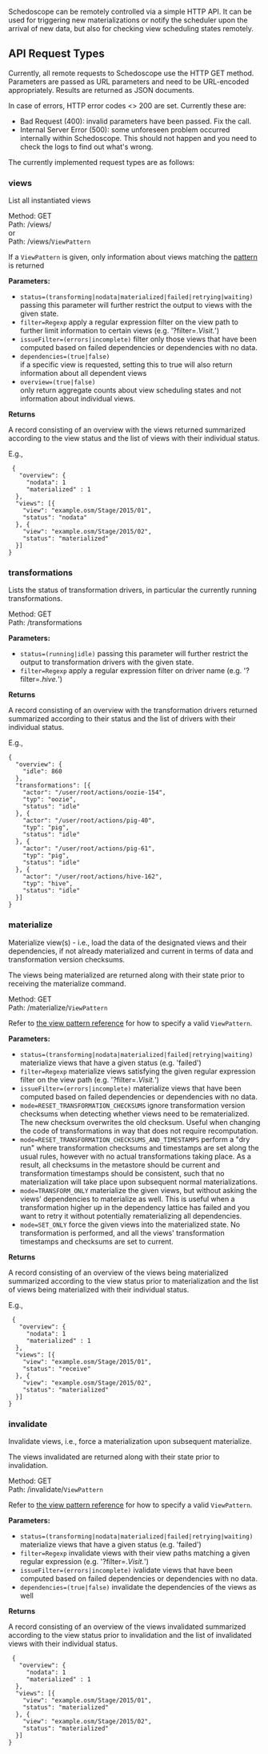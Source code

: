 Schedoscope can be remotely controlled via a simple HTTP API. It can be used for triggering new materializations or notify the scheduler upon the arrival of new data, but also for checking view scheduling states remotely.

## API Request Types
Currently, all remote requests to Schedoscope use the HTTP GET method. Parameters are passed as URL parameters and need to be URL-encoded appropriately. Results are returned as JSON documents.

In case of errors, HTTP error codes <> 200 are set. Currently these are:
* Bad Request (400): invalid parameters have been passed. Fix the call.
* Internal Server Error (500): some unforeseen problem occurred internally within Schedoscope. This should not happen and you need to check the logs to find out what's wrong.

The currently implemented request types are as follows:

### views
List all instantiated views  

Method: GET  
Path: /views/  
or  
Path: /views/`ViewPattern`  

If a `ViewPattern` is given, only information about views matching the [pattern](View-Pattern-Reference) is returned

**Parameters:**  

- `status=(transforming|nodata|materialized|failed|retrying|waiting)`
    passing this parameter will further restrict the output to views with the given state.
- `filter=Regexp`
    apply a regular expression filter on the view path to further limit information to certain views (e.g. '?filter=.*Visit.*')
- `issueFilter=(errors|incomplete)`
    filter only those views that have been computed based on failed dependencies or dependencies with no data.
- `dependencies=(true|false)`  
    if a specific view is requested, setting this to true will also return information about all dependent views
- `overview=(true|false)`  
    only return aggregate counts about view scheduling states and not information about individual views.

**Returns**  

A record consisting of an overview with the views returned summarized according to the view status and the list of views with their individual status.

E.g.,

     {  
       "overview": {  
         "nodata": 1  
         "materialized" : 1  
      },  
      "views": [{  
        "view": "example.osm/Stage/2015/01",  
        "status": "nodata"  
      }, {  
        "view": "example.osm/Stage/2015/02",  
        "status": "materialized"  
      }]  
    }  

### transformations
Lists the status of transformation drivers, in particular the currently running transformations.

Method: GET  
Path:  /transformations

**Parameters:**  
- `status=(running|idle)`
    passing this parameter will further restrict the output to transformation drivers with the given state.
- `filter=Regexp`
    apply a regular expression filter on driver name (e.g. '?filter=.*hive.*')

**Returns**  

A record consisting of an overview with the transformation drivers returned summarized according to their status and the list of drivers with their individual status.

E.g.,

    {
	  "overview": {
	    "idle": 860
	  },
	  "transformations": [{
	    "actor": "/user/root/actions/oozie-154",
	    "typ": "oozie",
	    "status": "idle"
	  }, {
	    "actor": "/user/root/actions/pig-40",
	    "typ": "pig",
	    "status": "idle"
	  }, {
	    "actor": "/user/root/actions/pig-61",
	    "typ": "pig",
	    "status": "idle"
	  }, {
	    "actor": "/user/root/actions/hive-162",
	    "typ": "hive",
	    "status": "idle"
	  }]
	}
 

### materialize
Materialize view(s) - i.e., load the data of the designated views and their dependencies, if not already materialized and current in terms of data and transformation version checksums.

The views being materialized are returned along with their state prior to receiving the materialize command.

Method: GET  
Path: /materialize/`ViewPattern`  

Refer to [the view pattern reference](View-Pattern-Reference) for how to specify a valid `ViewPattern`.

**Parameters:**  

- `status=(transforming|nodata|materialized|failed|retrying|waiting)`
   materialize views that have a given status (e.g. 'failed')
- `filter=Regexp`
   materialize views satisfying the given regular expression filter on the view path (e.g. '?filter=.*Visit.*')
- `issueFilter=(errors|incomplete)`
   materialize views that have been computed based on failed dependencies or dependencies with no data.
- `mode=RESET_TRANSFORMATION_CHECKSUMS`
   ignore transformation version checksums when detecting whether views need to be rematerialized. The new checksum overwrites the old checksum. Useful when changing the code of transformations in way that does not require recomputation.
- `mode=RESET_TRANSFORMATION_CHECKSUMS_AND_TIMESTAMPS`
   perform a "dry run" where transformation checksums and timestamps are set along the usual rules, however with no actual transformations taking place. As a result, all checksums in the metastore should be current and transformation timestamps should be consistent, such that no materialization will take place upon subsequent normal materializations.
- `mode=TRANSFORM_ONLY`
   materialize the given views, but without asking the views' dependencies to materialize as well. This is useful when a transformation higher up in the dependency lattice has failed and you want to retry it without potentially rematerializing all dependencies.
- `mode=SET_ONLY`
   force the given views into the materialized state. No transformation is performed, and all the views' transformation timestamps and checksums are set to current.

**Returns**  

A record consisting of an overview of the views being materialized summarized according to the view status prior to materialization and the list of views being materialized with their individual status.

E.g.,

     {  
       "overview": {  
         "nodata": 1  
         "materialized" : 1  
      },  
      "views": [{  
        "view": "example.osm/Stage/2015/01",  
        "status": "receive"  
      }, {  
        "view": "example.osm/Stage/2015/02",  
        "status": "materialized"  
      }]  
    }  

### invalidate
Invalidate views, i.e., force a materialization upon subsequent materialize.

The views invalidated are returned along with their state prior to invalidation.

Method: GET  
Path: /invalidate/`ViewPattern`  

Refer to [the view pattern reference](View-Pattern-Reference) for how to specify a valid `ViewPattern`.


**Parameters:**  
- `status=(transforming|nodata|materialized|failed|retrying|waiting)`
   materialize views that have a given status (e.g. 'failed')
- `filter=Regexp`
   invalidate views with their view paths matching a given regular expression (e.g. '?filter=.*Visit.*')
- `issueFilter=(errors|incomplete)`
   ivalidate views that have been computed based on failed dependencies or dependencies with no data.
- `dependencies=(true|false)`
   invalidate the dependencies of the views as well

**Returns**  

A record consisting of an overview of the views invalidated summarized according to the view status prior to invalidation and the list of invalidated views with their individual status.

     {  
       "overview": {  
         "nodata": 1  
         "materialized" : 1  
      },  
      "views": [{  
        "view": "example.osm/Stage/2015/01",  
        "status": "materialized"  
      }, {  
        "view": "example.osm/Stage/2015/02",  
        "status": "materialized"  
      }]  
    }  
